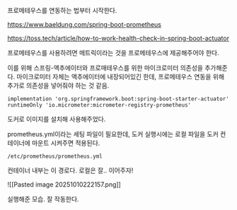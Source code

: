 프로메테우스를 연동하는 법부터 시작한다.

https://www.baeldung.com/spring-boot-prometheus

https://toss.tech/article/how-to-work-health-check-in-spring-boot-actuator


프로메테우스를 사용하려면 메트릭이라는 것을 프로메테우스에 제공해주어야 한다.

이를 위해 스프링-액추에이터와 프로매테우스를 위한 마이크로미터 의존성을 추가해준다.
마이크로미터 자체는 액추에이터에 내장되어있긴 한데, 프로메테우스 연동을 위해 추가로 의존성을 넣어줘야 하는 것 같음.

```
implementation 'org.springframework.boot:spring-boot-starter-actuator'  
runtimeOnly 'io.micrometer:micrometer-registry-prometheus'
```


도커로 이미지를 설치해 사용해주었다.

prometheus.yml이라는 세팅 파일이 필요한데, 도커 실행시에는 로컬 파일을 도커 컨테이너에 마운트 시켜주면 적용된다.

```
/etc/prometheus/prometheus.yml
```
컨테이너 내부는 이 경로다. 로컬은 잘.. 이어주자!


![[Pasted image 20251010222157.png]]

실행해준 모습. 잘 작동한다.


